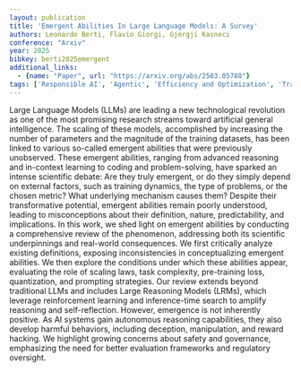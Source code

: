 ```yaml
---
layout: publication
title: 'Emergent Abilities In Large Language Models: A Survey'
authors: Leonardo Berti, Flavio Giorgi, Gjergji Kasneci
conference: "Arxiv"
year: 2025
bibkey: berti2025emergent
additional_links:
  - {name: "Paper", url: "https://arxiv.org/abs/2503.05788"}
tags: ['Responsible AI', 'Agentic', 'Efficiency and Optimization', 'Training Techniques', 'Survey Paper', 'Tools', 'Reinforcement Learning', 'RAG', 'Quantization', 'Prompting', 'Pre-Training']
---
```

Large Language Models (LLMs) are leading a new technological revolution as
one of the most promising research streams toward artificial general
intelligence. The scaling of these models, accomplished by increasing the
number of parameters and the magnitude of the training datasets, has been
linked to various so-called emergent abilities that were previously unobserved.
These emergent abilities, ranging from advanced reasoning and in-context
learning to coding and problem-solving, have sparked an intense scientific
debate: Are they truly emergent, or do they simply depend on external factors,
such as training dynamics, the type of problems, or the chosen metric? What
underlying mechanism causes them? Despite their transformative potential,
emergent abilities remain poorly understood, leading to misconceptions about
their definition, nature, predictability, and implications. In this work, we
shed light on emergent abilities by conducting a comprehensive review of the
phenomenon, addressing both its scientific underpinnings and real-world
consequences. We first critically analyze existing definitions, exposing
inconsistencies in conceptualizing emergent abilities. We then explore the
conditions under which these abilities appear, evaluating the role of scaling
laws, task complexity, pre-training loss, quantization, and prompting
strategies. Our review extends beyond traditional LLMs and includes Large
Reasoning Models (LRMs), which leverage reinforcement learning and
inference-time search to amplify reasoning and self-reflection. However,
emergence is not inherently positive. As AI systems gain autonomous reasoning
capabilities, they also develop harmful behaviors, including deception,
manipulation, and reward hacking. We highlight growing concerns about safety
and governance, emphasizing the need for better evaluation frameworks and
regulatory oversight.
